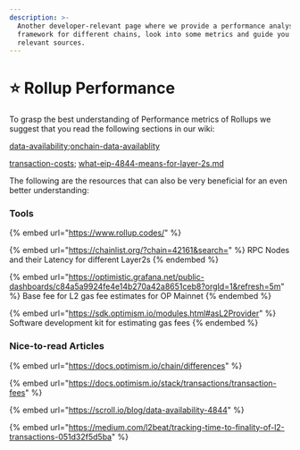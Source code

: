 ```yaml
---
description: >-
  Another developer-relevant page where we provide a performance analysis
  framework for different chains, look into some metrics and guide you to
  relevant sources.
---
```


# ⭐ Rollup Performance



To grasp the best understanding of Performance metrics of Rollups we suggest that you read the following sections in our wiki:

[data-availability](../../general-layer-2-knowledge/data-availability/ "mention");[onchain-data-availablity](../../general-layer-2-knowledge/data-availability/onchain-data-availablity/ "mention")

[transaction-costs](../transaction-costs/ "mention"); [what-eip-4844-means-for-layer-2s.md](../transaction-costs/what-eip-4844-means-for-layer-2s.md "mention")



The following are the resources that can also be very beneficial for an even better understanding:

### Tools

{% embed url="https://www.rollup.codes/" %}

{% embed url="https://chainlist.org/?chain=42161&search=" %}
RPC Nodes and their Latency for different Layer2s
{% endembed %}

{% embed url="https://optimistic.grafana.net/public-dashboards/c84a5a9924fe4e14b270a42a8651ceb8?orgId=1&refresh=5m" %}
Base fee for L2 gas fee estimates for OP Mainnet
{% endembed %}

{% embed url="https://sdk.optimism.io/modules.html#asL2Provider" %}
Software development kit for estimating gas fees
{% endembed %}

### Nice-to-read Articles

{% embed url="https://docs.optimism.io/chain/differences" %}

{% embed url="https://docs.optimism.io/stack/transactions/transaction-fees" %}

{% embed url="https://scroll.io/blog/data-availability-4844" %}

{% embed url="https://medium.com/l2beat/tracking-time-to-finality-of-l2-transactions-051d32f5d5ba" %}
